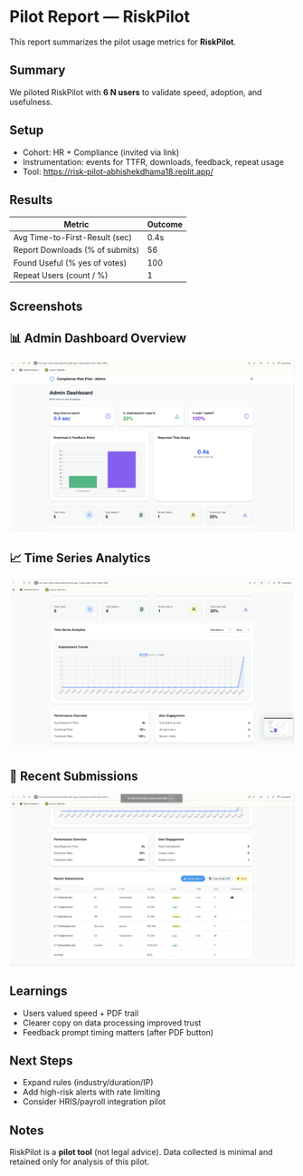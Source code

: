 # Pilot Report — RiskPilot 

This report summarizes the pilot usage metrics for **RiskPilot**.

## Summary
We piloted RiskPilot with **6 N users** to validate speed, adoption, and usefulness.

## Setup
- Cohort: HR + Compliance (invited via link)
- Instrumentation: events for TTFR, downloads, feedback, repeat usage
- Tool: https://risk-pilot-abhishekdhama18.replit.app/

## Results
| Metric                          | Outcome  |
|---------------------------------|----------|
| Avg Time-to-First-Result (sec)  | 0.4s     |
| Report Downloads (% of submits) | 56       |
| Found Useful (% yes of votes)   | 100      |
| Repeat Users (count / %)        | 1        |

## Screenshots
## 📊 Admin Dashboard Overview
 ![Dashboard](./Dashboard.png)
## 📈 Time Series Analytics
![Graph](./Graph.png)
## 📑 Recent Submissions
![Submission](./Submission.png)

## Learnings
- Users valued speed + PDF trail
- Clearer copy on data processing improved trust
- Feedback prompt timing matters (after PDF button)

## Next Steps
- Expand rules (industry/duration/IP)
- Add high-risk alerts with rate limiting
- Consider HRIS/payroll integration pilot

## Notes
RiskPilot is a **pilot tool** (not legal advice). Data collected is minimal and retained only for analysis of this pilot.
